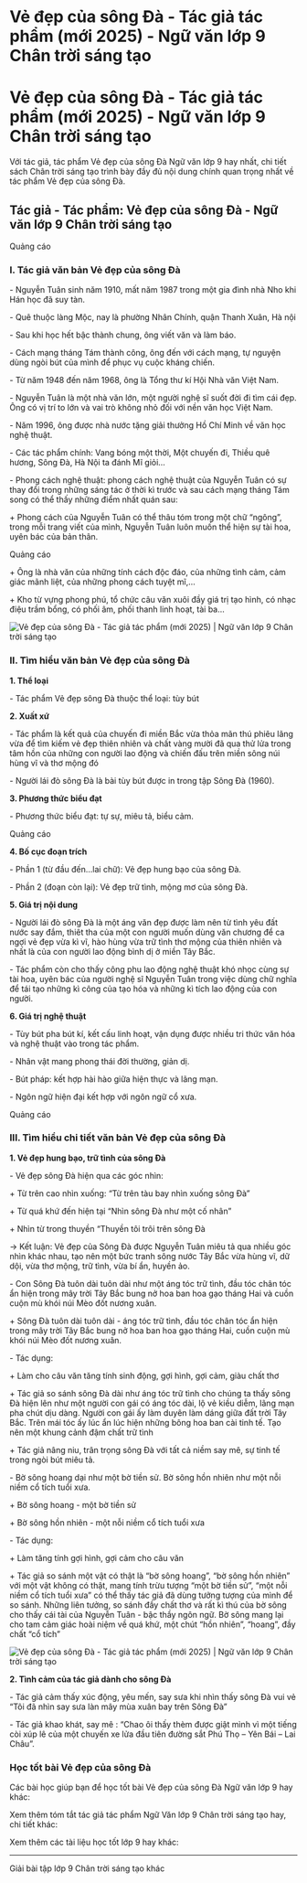 # Vẻ đẹp của sông Đà - Tác giả tác phẩm (mới 2025) - Ngữ văn lớp 9 Chân trời sáng tạo

# Vẻ đẹp của sông Đà - Tác giả tác phẩm (mới 2025) - Ngữ văn lớp 9 Chân trời sáng tạo

Với tác giả, tác phẩm Vẻ đẹp của sông Đà Ngữ văn lớp 9 hay nhất, chi tiết sách Chân trời sáng tạo trình bày đầy đủ nội dung chính quan trọng nhất về tác phẩm Vẻ đẹp của sông Đà.

## Tác giả - Tác phẩm: Vẻ đẹp của sông Đà - Ngữ văn lớp 9 Chân trời sáng tạo

Quảng cáo

### **I. Tác giả văn bản Vẻ đẹp của sông Đà**

\- Nguyễn Tuân sinh năm 1910, mất năm 1987 trong một gia đình nhà Nho khi Hán học đã suy tàn.

\- Quê thuộc làng Mộc, nay là phường Nhân Chính, quận Thanh Xuân, Hà nội

\- Sau khi học hết bậc thành chung, ông viết văn và làm báo.

\- Cách mạng tháng Tám thành công, ông đến với cách mạng, tự nguyện dùng ngòi bút của mình để phục vụ cuộc kháng chiến.

\- Từ năm 1948 đến năm 1968, ông là Tổng thư kí Hội Nhà văn Việt Nam.

\- Nguyễn Tuân là một nhà văn lớn, một người nghệ sĩ suốt đời đi tìm cái đẹp. Ông có vị trí to lớn và vai trò không nhỏ đối với nền văn học Việt Nam.

\- Năm 1996, ông được nhà nước tặng giải thưởng Hồ Chí Minh về văn học nghệ thuật.

\- Các tác phẩm chính: Vang bóng một thời, Một chuyến đi, Thiều quê hương, Sông Đà, Hà Nội ta đánh Mĩ giỏi…

\- Phong cách nghệ thuật: phong cách nghệ thuật của Nguyễn Tuân có sự thay đổi trong những sáng tác ở thời kì trước và sau cách mạng tháng Tám song có thể thấy những điểm nhất quán sau:

\+ Phong cách của Nguyễn Tuân có thể thâu tóm trong một chữ “ngông”, trong mỗi trang viết của mình, Nguyễn Tuân luôn muốn thể hiện sự tài hoa, uyên bác của bản thân. 

Quảng cáo

\+ Ông là nhà văn của những tính cách độc đáo, của những tình cảm, cảm giác mãnh liệt, của những phong cách tuyệt mĩ,…

\+ Kho từ vựng phong phú, tổ chức câu văn xuôi đầy giá trị tạo hình, có nhạc điệu trầm bổng, có phối âm, phối thanh linh hoạt, tài ba…

![Vẻ đẹp của sông Đà - Tác giả tác phẩm \(mới 2025\) | Ngữ văn lớp 9 Chân trời sáng tạo](https://vietjack.com/soan-van-lop-9-ct/images/tac-gia-tac-pham-ve-dep-cua-song-da.PNG)

### **II. Tìm hiểu văn bản Vẻ đẹp của sông Đà**

**1\. Thể loại**

\- Tác phẩm Vẻ đẹp sông Đà thuộc thể loại: tùy bút

**2\. Xuất xứ**

\- Tác phẩm là kết quả của chuyến đi miền Bắc vừa thỏa mãn thú phiêu lãng vừa để tìm kiếm vẻ đẹp thiên nhiên và chất vàng mười đã qua thử lửa trong tâm hồn của những con người lao động và chiến đấu trên miền sông núi hùng vĩ và thơ mộng đó

\- Người lái đò sông Đà là bài tùy bút được in trong tập Sông Đà (1960).

**3\. Phương thức biểu đạt**

\- Phương thức biểu đạt: tự sự, miêu tả, biểu cảm.

Quảng cáo

**4\. Bố cục đoạn trích**

\- Phần 1 (từ đầu đến…lai chữ): Vẻ đẹp hung bạo của sông Đà.

\- Phần 2 (đoạn còn lại): Vẻ đẹp trữ tình, mộng mơ của sông Đà.

**5\. Giá trị nội dung**

\- Người lái đò sông Đà là một áng văn đẹp được làm nên từ tình yêu đất nước say đắm, thiêt tha của một con người muốn dùng văn chương để ca ngợi vẻ đẹp vừa kì vĩ, hào hùng vừa trữ tình thơ mộng của thiên nhiên và nhất là của con người lao động bình dị ở miền Tây Bắc.

\- Tác phẩm còn cho thấy công phu lao động nghệ thuật khó nhọc cùng sự tài hoa, uyên bác của người nghệ sĩ Nguyễn Tuân trong việc dùng chữ nghĩa để tái tạo những kì công của tạo hóa và những kì tích lao động của con người.

**6\. Giá trị nghệ thuật**

\- Tùy bút pha bút kí, kết cấu linh hoạt, vận dụng được nhiều tri thức văn hóa và nghệ thuật vào trong tác phẩm.

\- Nhân vật mang phong thái đời thường, giản dị.

\- Bút pháp: kết hợp hài hào giữa hiện thực và lãng mạn.

\- Ngôn ngữ hiện đại kết hợp với ngôn ngữ cổ xưa.

Quảng cáo

### **III. Tìm hiểu chi tiết văn bản Vẻ đẹp của sông Đà**

**1\. Vẻ đẹp hung bạo, trữ tình của sông Đà**

\- Vẻ đẹp sông Đà hiện qua các góc nhìn:

\+ Từ trên cao nhìn xuống: “Từ trên tàu bay nhìn xuống sông Đà”

\+ Từ quá khứ đến hiện tại “Nhìn sông Đà như một cố nhân”

\+ Nhìn từ trong thuyền “Thuyền tôi trôi trên sông Đà

→ Kết luận: Vẻ đẹp của Sông Đà được Nguyễn Tuân miêu tả qua nhiều góc nhìn khác nhau, tạo nên một bức tranh sông nước Tây Bắc vừa hùng vĩ, dữ dội, vừa thơ mộng, trữ tình, vừa bí ẩn, huyền ảo.

\- Con Sông Đà tuôn dài tuôn dài như một áng tóc trữ tình, đầu tóc chân tóc ẩn hiện trong mây trời Tây Bắc bung nở hoa ban hoa gạo tháng Hai và cuồn cuộn mù khói núi Mèo đốt nương xuân.

\+ Sông Đà tuôn dài tuôn dài - áng tóc trữ tình, đầu tóc chân tóc ẩn hiện trong mây trời Tây Bắc bung nở hoa ban hoa gạo tháng Hai, cuồn cuộn mù khói núi Mèo đốt nương xuân.

\- Tác dụng:

\+ Làm cho câu văn tăng tính sinh động, gợi hình, gợi cảm, giàu chất thơ

\+ Tác giả so sánh sông Đà dài như áng tóc trữ tình cho chúng ta thấy sông Đà hiện lên như một người con gái có áng tóc dài, lộ vẻ kiều diễm, lãng mạn pha chút dịu dàng. Người con gái ấy làm duyên làm dáng giữa đất trời Tây Bắc. Trên mái tóc ấy lúc ẩn lúc hiện những bông hoa ban cài tinh tế. Tạo nên một khung cảnh đậm chất trữ tình

\+ Tác giả nâng niu, trân trọng sông Đà với tất cả niềm say mê, sự tinh tế trong ngòi bút miêu tả.

\- Bờ sông hoang dại như một bờ tiền sử. Bờ sông hồn nhiên như một nỗi niềm cổ tích tuổi xưa.

\+ Bờ sông hoang - một bờ tiền sử

\+ Bờ sông hồn nhiên - một nỗi niềm cổ tích tuổi xưa

\- Tác dụng:

\+ Làm tăng tính gợi hình, gợi cảm cho câu văn

\+ Tác giả so sánh một vật có thật là “bờ sông hoang”, “bờ sông hồn nhiên” với một vật không có thật, mang tính trừu tượng “một bờ tiền sử”, “một nỗi niềm cổ tích tuổi xưa” có thể thấy tác giả đã dùng tưởng tượng của mình để so sánh. Những liên tưởng, so sánh đầy chất thơ và rất kì thú của bờ sông cho thấy cái tài của Nguyễn Tuân - bậc thầy ngôn ngữ. Bờ sông mang lại cho tam cảm giác hoài niệm về quá khứ, một chút “hồn nhiên”, “hoang”, đầy chất “cổ tích”

![Vẻ đẹp của sông Đà - Tác giả tác phẩm \(mới 2025\) | Ngữ văn lớp 9 Chân trời sáng tạo](https://vietjack.com/soan-van-lop-9-ct/images/tac-gia-tac-pham-ve-dep-cua-song-da-1.PNG)

**2\. Tình cảm của tác giả dành cho sông Đà**

\- Tác giả cảm thấy xúc động, yêu mến, say sưa khi nhìn thấy sông Đà vui vẻ “Tôi đã nhìn say sưa làn mây mùa xuân bay trên Sông Đà”

\- Tác giả khao khát, say mê : “Chao ôi thấy thèm được giật mình vì một tiếng còi xúp lê của một chuyến xe lửa đầu tiên đường sắt Phú Thọ – Yên Bái – Lai Châu”.

### **Học tốt bài Vẻ đẹp của sông Đà**

Các bài học giúp bạn để học tốt bài Vẻ đẹp của sông Đà Ngữ văn lớp 9 hay khác:

Xem thêm tóm tắt tác giả tác phẩm Ngữ Văn lớp 9 Chân trời sáng tạo hay, chi tiết khác:

Xem thêm các tài liệu học tốt lớp 9 hay khác:

* * *

Giải bài tập lớp 9 Chân trời sáng tạo khác
